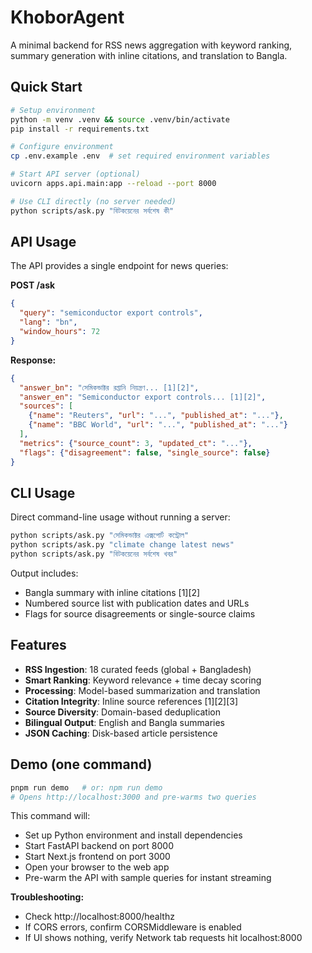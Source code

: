 # KhoborAgent

A minimal backend for RSS news aggregation with keyword ranking, summary generation with inline citations, and translation to Bangla.

## Quick Start

```bash
# Setup environment
python -m venv .venv && source .venv/bin/activate
pip install -r requirements.txt

# Configure environment
cp .env.example .env  # set required environment variables

# Start API server (optional)
uvicorn apps.api.main:app --reload --port 8000

# Use CLI directly (no server needed)
python scripts/ask.py "বিটকয়েনের সর্বশেষ কী"
```

## API Usage

The API provides a single endpoint for news queries:

**POST /ask**
```json
{
  "query": "semiconductor export controls",
  "lang": "bn",
  "window_hours": 72
}
```

**Response:**
```json
{
  "answer_bn": "সেমিকন্ডাক্টর রপ্তানি নিয়ন্ত্রণ... [1][2]",
  "answer_en": "Semiconductor export controls... [1][2]",
  "sources": [
    {"name": "Reuters", "url": "...", "published_at": "..."},
    {"name": "BBC World", "url": "...", "published_at": "..."}
  ],
  "metrics": {"source_count": 3, "updated_ct": "..."},
  "flags": {"disagreement": false, "single_source": false}
}
```

## CLI Usage

Direct command-line usage without running a server:

```bash
python scripts/ask.py "সেমিকন্ডাক্টর এক্সপোর্ট কন্ট্রোল"
python scripts/ask.py "climate change latest news"
python scripts/ask.py "বিটকয়েনের সর্বশেষ খবর"
```

Output includes:
- Bangla summary with inline citations [1][2]
- Numbered source list with publication dates and URLs
- Flags for source disagreements or single-source claims

## Features

- **RSS Ingestion**: 18 curated feeds (global + Bangladesh)
- **Smart Ranking**: Keyword relevance + time decay scoring
- **Processing**: Model-based summarization and translation
- **Citation Integrity**: Inline source references [1][2][3]
- **Source Diversity**: Domain-based deduplication
- **Bilingual Output**: English and Bangla summaries
- **JSON Caching**: Disk-based article persistence

## Demo (one command)

```bash
pnpm run demo   # or: npm run demo
# Opens http://localhost:3000 and pre-warms two queries
```

This command will:
- Set up Python environment and install dependencies
- Start FastAPI backend on port 8000
- Start Next.js frontend on port 3000
- Open your browser to the web app
- Pre-warm the API with sample queries for instant streaming

**Troubleshooting:**
- Check http://localhost:8000/healthz
- If CORS errors, confirm CORSMiddleware is enabled
- If UI shows nothing, verify Network tab requests hit localhost:8000